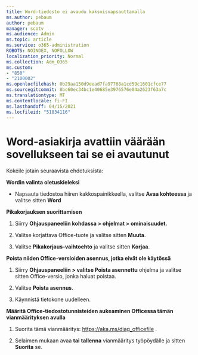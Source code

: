 ```yaml
---
title: Word-tiedosto ei avaudu kaksoisnapsauttamalla
ms.author: pebaum
author: pebaum
manager: scotv
ms.audience: Admin
ms.topic: article
ms.service: o365-administration
ROBOTS: NOINDEX, NOFOLLOW
localization_priority: Normal
ms.collection: Adm_O365
ms.custom:
- "850"
- "2100002"
ms.openlocfilehash: 0b29aa150d9eead7fa97768a1cd59c1601cfce77
ms.sourcegitcommit: 8bc60ec34bc1e40685e3976576e04a2623f63a7c
ms.translationtype: MT
ms.contentlocale: fi-FI
ms.lasthandoff: 04/15/2021
ms.locfileid: "51834116"
---
```

# <a name="word-document-opened-in-the-wrong-app-or-didnt-open"></a>Word-asiakirja avattiin väärään sovellukseen tai se ei avautunut

Kokeile jotain seuraavista ehdotuksista:

**Wordin valinta oletuskieleksi**

- Napsauta tiedostoa hiiren kakkospainikkeella, valitse **Avaa kohteessa** ja valitse sitten **Word**

**Pikakorjauksen suorittamisen**

1. Siirry **Ohjauspaneeliin kohdassa > ohjelmat > ominaisuudet.**

2. Valitse korjattava Office-tuote ja valitse sitten **Muuta**.

3. Valitse **Pikakorjaus-vaihtoehto** ja valitse sitten **Korjaa**.

**Poista niiden Office-versioiden asennus, jotka eivät ole käytössä**

1. Siirry **Ohjauspaneeliin > valitse Poista asennettu** ohjelma ja valitse sitten Office-versio, jonka haluat poistaa.

2. Valitse **Poista asennus**.

3. Käynnistä tietokone uudelleen.

**Määritä Office-tiedostotunnisteiden aukeaminen Officessa tämän vianmäärityksen avulla**

1. Suorita tämä vianmääritys: https://aka.ms/diag_officefile .

2. Selaimen mukaan avaa **tai** **tallenna** vianmääritys työpöydälle ja sitten **Suorita** se.
